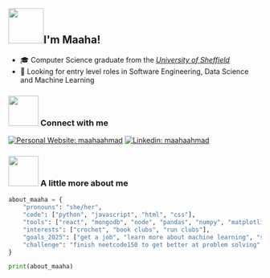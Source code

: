 <h2><img src="https://media1.giphy.com/media/v1.Y2lkPTc5MGI3NjExcnNwNTVsOThucjV0dGlyZXUxbm40aTc2b2t6azkydndhYXo3a3Y1dSZlcD12MV9pbnRlcm5hbF9naWZfYnlfaWQmY3Q9cw/kBZ212yGzFaxgkSIKW/giphy.gif" width="70">I'm Maaha!</h2>

- 🎓 Computer Science graduate from the <em><a href="https://www.sheffield.ac.uk/postgraduate/taught/courses/2025/computer-science-speech-and-natural-language-processing-msc">University of Sheffield</a></em>
- 👀 Looking for entry level roles in Software Engineering, Data Science and Machine Learning

### <img src="https://media.giphy.com/media/AR4vtOmda0KQafvoJn/giphy.gif?cid=ecf05e47ssk72lrc1m21ng5yszkopzhwuifhpmnw6ct6s1j4&ep=v1_stickers_related&rid=giphy.gif&ct=s" width="60"> Connect with me

[![Personal Website: maahaahmad](https://img.shields.io/badge/Portfolio-255E63?style=for-the-badge&logo=About.me&logoColor=white)](https://maahma.github.io/maahma-portfolio/)
[![Linkedin: maahaahmad](https://img.shields.io/badge/LinkedIn-0077B5?style=for-the-badge&logo=linkedin&logoColor=white&link=https://www.linkedin.com/in/maaha-ahmad/)](https://www.linkedin.com/in/maaha-ahmad/) 

### <img  src="https://media.giphy.com/media/eIaM3OINljARvObLW7/giphy.gif" width="60"> A little more about me
```python
about_maaha = {
    "pronouns": "she/her",
    "code": ["python", "javascript", "html", "css"],
    "tools": ["react", "mongodb", "node", "pandas", "numpy", "matplotlib", "sk-learn", "aws cloud"],
    "interests": ["crochet", "book clubs", "run clubs"],
    "goals_2025": ["get a job", "learn more about machine learning", "solo travel", "read 30 books", "run a half marathon"],
    "challenge": "finish neetcode150 to get better at problem solving"
}

print(about_maaha)
```
<!--
**maahma/maahma** is a ✨ _special_ ✨ repository because its `README.md` (this file) appears on your GitHub profile.

Here are some ideas to get you started:

- 🔭 I’m currently working on ...
- 🌱 I’m currently learning ...
- 👯 I’m looking to collaborate on ...
- 🤔 I’m looking for help with ...
- 💬 Ask me about ...
- 📫 How to reach me: ...
- 😄 Pronouns: ...
- ⚡ Fun fact: ...
-->
